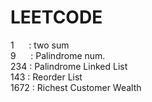 # LEETCODE 

1 &nbsp; &nbsp; &nbsp;: two sum <br>
9 &nbsp; &nbsp; &nbsp;: Palindrome num.  <br>
234 : Palindrome Linked List <br>
143 : Reorder List <br>
1672 : Richest Customer Wealth <br>
